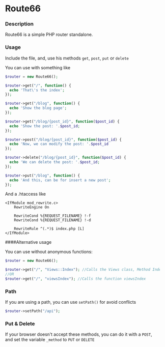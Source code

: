# Route66

### Description
Route66 is a simple PHP router standalone.

### Usage
Include the file, and, use his methods ```get```, ```post```, ```put``` or ```delete```

You can use with something like

````php
$router = new Route66();

$router->get("/", function() {
  echo 'That\'s the index';
});

$router->get("/blog", function() {
  echo 'Show the blog page';
});

$router->get("/blog/{post_id}", function($post_id) {
  echo 'Show the post: '.$post_id;
});

$router->post("/blog/{post_id}", function($post_id) {
  echo 'Now, we can modify the post: '.$post_id
});

$router->delete("/blog/{post_id}", function($post_id) {
  echo 'We can delete the post: '.$post_id;
});

$router->put("/blog", function() {
  echo 'And this, can be for insert a new post';
});
````

And a .htaccess like
```
<IfModule mod_rewrite.c>
    RewriteEngine On
   
    RewriteCond %{REQUEST_FILENAME} !-f
    RewriteCond %{REQUEST_FILENAME} !-d

    RewriteRule ^(.*)$ index.php [L]
</IfModule>
```

####Alternative usage

You can use without anonymous functions:
```php
$router = new Route66();

$router->get("/", "Views::Index"); //Calls the Views class, Method Index
//OR
$router->get("/", "viewsIndex"); //Calls the function viewsIndex
```

### Path

If you are using a path, you can use ```setPath()``` for avoid conflicts
```php
$router->setPath("/api");
```

### Put & Delete

If your browser doesn't accept these methods, you can do it with a `POST`, and set the variable `_method` to `PUT` or `DELETE`
